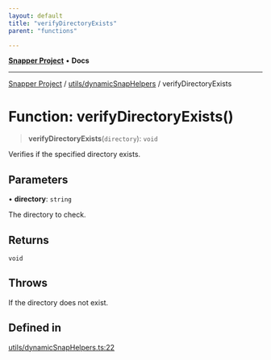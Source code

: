 ```yaml
---
layout: default
title: "verifyDirectoryExists"
parent: "functions"

---
```

[**Snapper Project**](../../../README.md) • **Docs**

***

[Snapper Project](../../../README.md) / [utils/dynamicSnapHelpers](../README.md) / verifyDirectoryExists

# Function: verifyDirectoryExists()

> **verifyDirectoryExists**(`directory`): `void`

Verifies if the specified directory exists.

## Parameters

• **directory**: `string`

The directory to check.

## Returns

`void`

## Throws

If the directory does not exist.

## Defined in

[utils/dynamicSnapHelpers.ts:22](https://github.com/asifqatar/Snapper/blob/ab4f57c6fb0f3a6e7a52b57c79197c1a1edc140e/utils/dynamicSnapHelpers.ts#L22)
